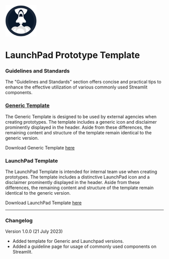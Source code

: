 <img src="https://github.com/glenn-dsaid/launchpad-prototype-template/blob/main/images/launchpad-icon.png?raw=true" alt="LaunchPad Logo" width="100"/>

# LaunchPad Prototype Template

### Guidelines and Standards

The "Guidelines and Standards" section offers concise and practical tips to enhance the effective utilization of various commonly used Streamlit components.

### <a href = "https://github.com/glenn-dsaid/launchpad-prototype-template/tree/main/template/generic">Generic Template</a>

The Generic Template is designed to be used by external agencies when creating prototypes. The template includes a generic icon and disclaimer prominently displayed in the header. Aside from these differences, the remaining content and structure of the template remain identical to the generic version.

Download Generic Template <a href = "https://github.com/glenn-dsaid/launchpad-prototype-template/tree/main/template/generic">here</a>

### LaunchPad Template

The LaunchPad Template is intended for internal team use when creating prototypes. The template includes a distinctive LaunchPad icon and a disclaimer prominently displayed in the header. Aside from these differences, the remaining content and structure of the template remain identical to the generic version.

Download LaunchPad Template <a href = "https://github.com/glenn-dsaid/launchpad-prototype-template/tree/main/template/launchpad">here</a>

<hr/>

### Changelog

Version 1.0.0 (21 July 2023)

- Added template for Generic and Launchpad versions.
- Added a guideline page for usage of commonly used components on Streamlit.

